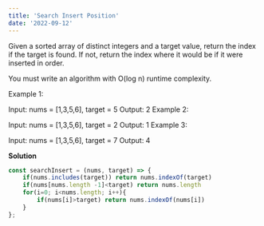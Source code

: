 ```yaml
---
title: 'Search Insert Position'
date: '2022-09-12'
---
```


Given a sorted array of distinct integers and a target value, return the index if the target is found. If not, return the index where it would be if it were inserted in order.

You must write an algorithm with O(log n) runtime complexity.


Example 1:

Input: nums = [1,3,5,6], target = 5
Output: 2
Example 2:

Input: nums = [1,3,5,6], target = 2
Output: 1
Example 3:

Input: nums = [1,3,5,6], target = 7
Output: 4

**Solution**
```js
const searchInsert = (nums, target) => {
    if(nums.includes(target)) return nums.indexOf(target)
    if(nums[nums.length -1]<target) return nums.length
    for(i=0; i<nums.length; i++){
        if(nums[i]>target) return nums.indexOf(nums[i])
    }
};
```